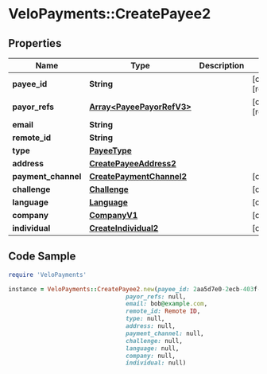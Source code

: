 # VeloPayments::CreatePayee2

## Properties

Name | Type | Description | Notes
------------ | ------------- | ------------- | -------------
**payee_id** | **String** |  | [optional] [readonly] 
**payor_refs** | [**Array&lt;PayeePayorRefV3&gt;**](PayeePayorRefV3.md) |  | [optional] [readonly] 
**email** | **String** |  | 
**remote_id** | **String** |  | 
**type** | [**PayeeType**](PayeeType.md) |  | 
**address** | [**CreatePayeeAddress2**](CreatePayeeAddress2.md) |  | 
**payment_channel** | [**CreatePaymentChannel2**](CreatePaymentChannel2.md) |  | [optional] 
**challenge** | [**Challenge**](Challenge.md) |  | [optional] 
**language** | [**Language**](Language.md) |  | [optional] 
**company** | [**CompanyV1**](CompanyV1.md) |  | [optional] 
**individual** | [**CreateIndividual2**](CreateIndividual2.md) |  | [optional] 

## Code Sample

```ruby
require 'VeloPayments'

instance = VeloPayments::CreatePayee2.new(payee_id: 2aa5d7e0-2ecb-403f-8494-1865ed0454e9,
                                 payor_refs: null,
                                 email: bob@example.com,
                                 remote_id: Remote ID,
                                 type: null,
                                 address: null,
                                 payment_channel: null,
                                 challenge: null,
                                 language: null,
                                 company: null,
                                 individual: null)
```


